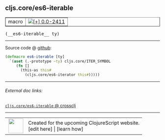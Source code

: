 ## cljs.core/es6-iterable



 <table border="1">
<tr>
<td>macro</td>
<td><a href="https://github.com/cljsinfo/cljs-api-docs/tree/0.0-2411"><img valign="middle" alt="[+] 0.0-2411" title="Added in 0.0-2411" src="https://img.shields.io/badge/+-0.0--2411-lightgrey.svg"></a> </td>
</tr>
</table>


 <samp>
(__es6-iterable__ ty)<br>
</samp>

---







Source code @ [github](https://github.com/clojure/clojurescript/blob/r3263/src/main/clojure/cljs/core.clj#L1999-L2003):

```clj
(defmacro es6-iterable [ty]
  `(aset (.-prototype ~ty) cljs.core/ITER_SYMBOL
     (fn []
       (this-as this#
         (cljs.core/es6-iterator this#)))))
```

<!--
Repo - tag - source tree - lines:

 <pre>
clojurescript @ r3263
└── src
    └── main
        └── clojure
            └── cljs
                └── <ins>[core.clj:1999-2003](https://github.com/clojure/clojurescript/blob/r3263/src/main/clojure/cljs/core.clj#L1999-L2003)</ins>
</pre>

-->

---



###### External doc links:

[`cljs.core/es6-iterable` @ crossclj](http://crossclj.info/fun/cljs.core/es6-iterable.html)<br>

---

 <table>
<tr><td>
<img valign="middle" align="right" width="48px" src="http://i.imgur.com/Hi20huC.png">
</td><td>
Created for the upcoming ClojureScript website.<br>
[edit here] | [learn how]
</td></tr></table>

[edit here]:https://github.com/cljsinfo/cljs-api-docs/blob/master/cljsdoc/cljs.core/es6-iterable.cljsdoc
[learn how]:https://github.com/cljsinfo/cljs-api-docs/wiki/cljsdoc-files

<!--

This information was too distracting to show to readers, but I'll leave it
commented here since it is helpful to:

- pretty-print the data used to generate this document
- and show how to retrieve that data



The API data for this symbol:

```clj
{:ns "cljs.core",
 :name "es6-iterable",
 :type "macro",
 :signature ["[ty]"],
 :source {:code "(defmacro es6-iterable [ty]\n  `(aset (.-prototype ~ty) cljs.core/ITER_SYMBOL\n     (fn []\n       (this-as this#\n         (cljs.core/es6-iterator this#)))))",
          :title "Source code",
          :repo "clojurescript",
          :tag "r3263",
          :filename "src/main/clojure/cljs/core.clj",
          :lines [1999 2003]},
 :full-name "cljs.core/es6-iterable",
 :full-name-encode "cljs.core/es6-iterable",
 :history [["+" "0.0-2411"]]}

```

Retrieve the API data for this symbol:

```clj
;; from Clojure REPL
(require '[clojure.edn :as edn])
(-> (slurp "https://raw.githubusercontent.com/cljsinfo/cljs-api-docs/catalog/cljs-api.edn")
    (edn/read-string)
    (get-in [:symbols "cljs.core/es6-iterable"]))
```

-->
